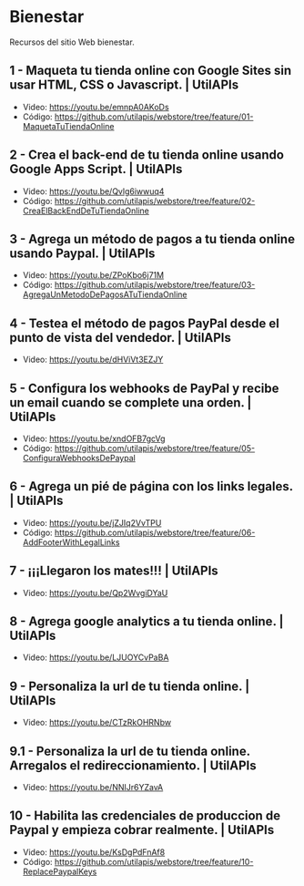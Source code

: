 # Bienestar
Recursos del sitio Web bienestar.

## 1 - Maqueta tu tienda online con Google Sites sin usar HTML, CSS o Javascript. | UtilAPIs
- Video: https://youtu.be/emnpA0AKoDs
- Código: https://github.com/utilapis/webstore/tree/feature/01-MaquetaTuTiendaOnline

## 2 - Crea el back-end de tu tienda online usando Google Apps Script. | UtilAPIs
- Video: https://youtu.be/Qvlg6iwwuq4
- Código: https://github.com/utilapis/webstore/tree/feature/02-CreaElBackEndDeTuTiendaOnline

## 3 - Agrega un método de pagos a tu tienda online usando Paypal. | UtilAPIs
- Video: https://youtu.be/ZPoKbo6j71M
- Código: https://github.com/utilapis/webstore/tree/feature/03-AgregaUnMetodoDePagosATuTiendaOnline

## 4 - Testea el método de pagos PayPal desde el punto de vista del vendedor. | UtilAPIs
- Video: https://youtu.be/dHViVt3EZJY

## 5 - Configura los webhooks de PayPal y recibe un email cuando se complete una orden. | UtilAPIs
- Video: https://youtu.be/xndOFB7gcVg
- Código: https://github.com/utilapis/webstore/tree/feature/05-ConfiguraWebhooksDePaypal

## 6 - Agrega un pié de página con los links legales. | UtilAPIs
- Video: https://youtu.be/jZJIq2VvTPU
- Código: https://github.com/utilapis/webstore/tree/feature/06-AddFooterWithLegalLinks

## 7 - ¡¡¡Llegaron los mates!!! | UtilAPIs
- Video: https://youtu.be/Qp2WvgiDYaU

## 8 - Agrega google analytics a tu tienda online. | UtilAPIs
- Video: https://youtu.be/LJUOYCvPaBA

## 9 - Personaliza la url de tu tienda online. | UtilAPIs
- Video: https://youtu.be/CTzRkOHRNbw

## 9.1 - Personaliza la url de tu tienda online. Arregalos el redireccionamiento. | UtilAPIs
- Video: https://youtu.be/NNIJr6YZavA

## 10 - Habilita las credenciales de produccion de Paypal y empieza cobrar realmente. | UtilAPIs
- Video: https://youtu.be/KsDgPdFnAf8
- Código: https://github.com/utilapis/webstore/tree/feature/10-ReplacePaypalKeys
